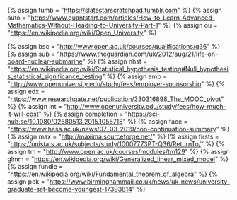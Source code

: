 {%	assign tumb = "https://slatestarscratchpad.tumblr.com"		%}
{%	assign auto = "https://www.quantstart.com/articles/How-to-Learn-Advanced-Mathematics-Without-Heading-to-University-Part-1"	%}
{%	assign ou = "https://en.wikipedia.org/wiki/Open_University"	%}

{%	assign bsc = "http://www.open.ac.uk/courses/qualifications/q36"			%}
{% 	assign sub = "https://www.theguardian.com/uk/2012/aug/21/life-on-board-nuclear-submarine"	%}
{% 	assign nhst = "https://en.wikipedia.org/wiki/Statistical_hypothesis_testing#Null_hypothesis_statistical_significance_testing"		%}
{% 	assign emp = "http://www.openuniversity.edu/study/fees/employer-sponsorship"		%}
{% 	assign edx = "https://www.researchgate.net/publication/330316898_The_MOOC_pivot"	%}
{% 	assign int = "http://www.openuniversity.edu/study/fees/how-much-it-will-cost"		%}
{%	assign completion = "https://sci-hub.se/10.1080/02680513.2015.1055718"				%}
{%	assign face = "https://www.hesa.ac.uk/news/07-03-2019/non-continuation-summary"		%}
{%	assign max = "http://maxima.sourceforge.net/"	%}
{%	assign firsts = "https://unistats.ac.uk/subjects/study/10007773PT-Q36/ReturnTo/"		%}
{%	assign tm = "http://www.open.ac.uk/courses/modules/tm129"						%}
{%	assign glmm = "https://en.wikipedia.org/wiki/Generalized_linear_mixed_model"		%}
{%	assign fundie = "https://en.wikipedia.org/wiki/Fundamental_theorem_of_algebra"		%}
{%	assign pok = "https://www.birminghammail.co.uk/news/uk-news/university-graduate-set-become-youngest-17393814"	%}